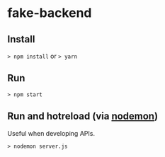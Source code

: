 # fake-backend

## Install
`> npm install`
or
`> yarn`

## Run
`> npm start`

## Run and hotreload (via [nodemon](https://github.com/remy/nodemon))
Useful when developing APIs.

`> nodemon server.js`
